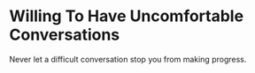 # Willing To Have Uncomfortable Conversations

Never let a difficult conversation stop you from making progress.
